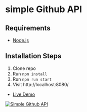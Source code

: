 # simple Github API

## Requirements

* [Node.js](http://nodejs.org/)

## Installation Steps

1. Clone repo
2. Run `npm install`
3. Run `npm run start`
4. Visit http://localhost:8080/

* [Live Demo](https://uybxh.csb.app/)

[![Simple Github API](https://res.cloudinary.com/marcomontalbano/image/upload/v1585528827/video_to_markdown/images/youtube--vpToyQFNCMM-c05b58ac6eb4c4700831b2b3070cd403.jpg)](https://www.youtube.com/watch?v=vpToyQFNCMM "Simple Github API")